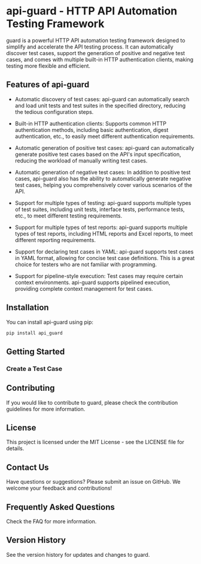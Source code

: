 # api-guard - HTTP API Automation Testing Framework
guard is a powerful HTTP API automation testing framework designed to simplify and accelerate the API testing process. It can automatically discover test cases, support the generation of positive and negative test cases, and comes with multiple built-in HTTP authentication clients, making testing more flexible and efficient.

## Features of api-guard
- Automatic discovery of test cases: api-guard can automatically search and load unit tests and test suites in the specified directory, reducing the tedious configuration steps.

- Built-in HTTP authentication clients: Supports common HTTP authentication methods, including basic authentication, digest authentication, etc., to easily meet different authentication requirements.

- Automatic generation of positive test cases: api-guard can automatically generate positive test cases based on the API's input specification, reducing the workload of manually writing test cases.

- Automatic generation of negative test cases: In addition to positive test cases, api-guard also has the ability to automatically generate negative test cases, helping you comprehensively cover various scenarios of the API.

- Support for multiple types of testing: api-guard supports multiple types of test suites, including unit tests, interface tests, performance tests, etc., to meet different testing requirements.

- Support for multiple types of test reports: api-guard supports multiple types of test reports, including HTML reports and Excel reports, to meet different reporting requirements.

- Support for declaring test cases in YAML: api-guard supports test cases in YAML format, allowing for concise test case definitions. This is a great choice for testers who are not familiar with programming.

- Support for pipeline-style execution: Test cases may require certain context environments. api-guard supports pipelined execution, providing complete context management for test cases.



## Installation

You can install api-guard using pip:

```python
pip install api_guard
```


## Getting Started

### Create a Test Case


## Contributing
If you would like to contribute to guard, please check the contribution guidelines for more information.

## License
This project is licensed under the MIT License - see the LICENSE file for details.

## Contact Us
Have questions or suggestions? Please submit an issue on GitHub. We welcome your feedback and contributions!

## Frequently Asked Questions
Check the FAQ for more information.

## Version History
See the version history for updates and changes to guard.
